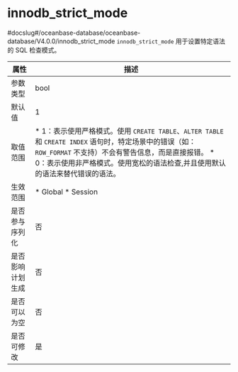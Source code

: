 innodb_strict_mode 
=======================================
#docslug#/oceanbase-database/oceanbase-database/V4.0.0/innodb_strict_mode
`innodb_strict_mode` 用于设置特定语法的 SQL 检查模式。


|    属性    |                                                                                                                        描述                                                                                                                        |
|----------|--------------------------------------------------------------------------------------------------------------------------------------------------------------------------------------------------------------------------------------------------|
| 参数类型     | bool                                                                                                                                                                                                                                             |
| 默认值      | 1                                                                                                                                                                                                                                                |
| 取值范围     | * 1：表示使用严格模式。使用 `CREATE TABLE`、`ALTER TABLE` 和 `CREATE INDEX` 语句时，特定场景中的错误（如：`ROW_FORMAT` 不支持）不会有警告信息，而是直接报错。   * 0：表示使用非严格模式。使用宽松的语法检查,并且使用默认的语法来替代错误的语法。    |
| 生效范围     | * Global   * Session                                                                                                                                          |
| 是否参与序列化  | 否                                                                                                                                                                                                                                                |
| 是否影响计划生成 | 否                                                                                                                                                                                                                                                |
| 是否可以为空   | 否                                                                                                                                                                                                                                                |
| 是否可修改    | 是                                                                                                                                                                                                                                                |


